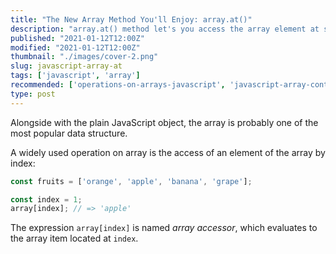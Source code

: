 ```yaml
---
title: "The New Array Method You'll Enjoy: array.at()"
description: "array.at() method let's you access the array element at specific index"
published: "2021-01-12T12:00Z"
modified: "2021-01-12T12:00Z"
thumbnail: "./images/cover-2.png"
slug: javascript-array-at
tags: ['javascript', 'array']
recommended: ['operations-on-arrays-javascript', 'javascript-array-contains-value']
type: post
---
```


Alongside with the plain JavaScript object, the array is probably one of the most popular data structure. 

A widely used operation on array is the access of an element of the array by index:

```javascript
const fruits = ['orange', 'apple', 'banana', 'grape'];

const index = 1;
array[index]; // => 'apple'
```

The expression `array[index]` is named *array accessor*, which evaluates to the array item located at `index`.  

